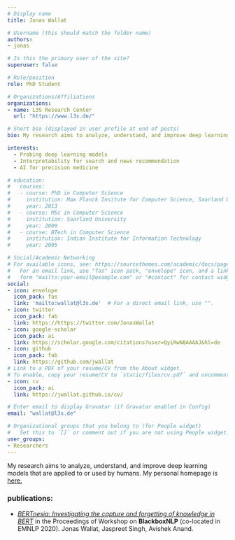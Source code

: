 ```yaml
---
# Display name
title: Jonas Wallat

# Username (this should match the folder name)
authors:
- jonas

# Is this the primary user of the site?
superuser: false

# Role/position
role: PhD Student

# Organizations/Affiliations
organizations:
- name: L3S Research Center
  url: "https://www.l3s.de/"

# Short bio (displayed in user profile at end of posts)
bio: My research aims to analyze, understand, and improve deep learning models that are applied to or used by humans.

interests: 
  - Probing deep learning models
  - Interpretability for search and news recommendation
  - AI for precision medicine 

# education:
#   courses:
#   - course: PhD in Computer Science
#     institution: Max Planck Insitute for Computer Science, Saarland University
#     year: 2013
#   - course: MSc in Computer Science
#     institution: Saarland University
#     year: 2009
#   - course: BTech in Computer Science
#     institution: Indian Institute for Information Technology
#     year: 2005

# Social/Academic Networking
# For available icons, see: https://sourcethemes.com/academic/docs/page-builder/#icons
#   For an email link, use "fas" icon pack, "envelope" icon, and a link in the
#   form "mailto:your-email@example.com" or "#contact" for contact widget.
social:
- icon: envelope
  icon_pack: fas
  link: 'mailto:wallat@l3s.de'  # For a direct email link, use "".
- icon: twitter
  icon_pack: fab
  link: https://https://twitter.com/JonasWallat
- icon: google-scholar
  icon_pack: ai
  link: https://scholar.google.com/citations?user=QyiRwN8AAAAJ&hl=de
- icon: github
  icon_pack: fab
  link: https://github.com/jwallat
# Link to a PDF of your resume/CV from the About widget.
# To enable, copy your resume/CV to `static/files/cv.pdf` and uncomment the lines below.
- icon: cv
  icon_pack: ai
  link: https://jwallat.github.io/cv/

# Enter email to display Gravatar (if Gravatar enabled in Config)
email: "wallat@l3s.de"

# Organizational groups that you belong to (for People widget)
#   Set this to `[]` or comment out if you are not using People widget.
user_groups:
- Researchers
---
```


My research aims to analyze, understand, and improve deep learning models that are applied to or used by humans. My personal homepage is [here.]( https://jwallat.github.io/)

### publications:
- [*BERTnesia: Investigating the capture and forgetting of knowledge in BERT*](https://www.semanticscholar.org/paper/BERTnesia%3A-Investigating-the-capture-and-forgetting-Wallat-Singh/616610e0b0a31ab4bac1c64fd0b65c2572185522) in the Proceedings of Workshop on **BlackboxNLP** (co-located in EMNLP 2020).
 Jonas Wallat, Jaspreet Singh, Avishek Anand.